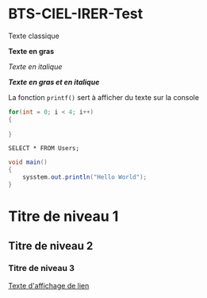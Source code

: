 # BTS-CIEL-IRER-Test

Texte classique

**Texte en gras**

*Texte en italique*

***Texte en gras et en italique***

La fonction `printf()` sert à afficher du texte sur la console

```C++
for(int = 0; i < 4; i++)
{
    
}
```

```MySQL
SELECT * FROM Users;
```

```Java
void main()
{
    sysstem.out.println("Hello World");
}
```

# Titre de niveau 1

## Titre de niveau 2

### Titre de niveau 3

[Texte d'affichage de lien](https://youtube.com)

